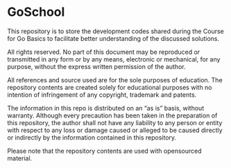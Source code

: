 # GoSchool
This repository is to store the development codes shared during the Course for Go Basics to facilitate better understanding of the discussed solutions.

All rights reserved. No part of this document may be reproduced or transmitted in any form or by any means, electronic or mechanical, for any purpose, without the express written permission of the author.

All references and source used are for the sole purposes of education.
The repository contents are created solely for educational purposes with no intention of infringement of any copyright, trademark and patents.

The information in this repo is distributed on an “as is” basis, without warranty. Although every precaution has been taken in the preparation of this repository, the author shall not have any liability to any person or entity with respect to any loss or damage caused or alleged to be caused directly or indirectly by the information contained in this repository.

Please note that the repository contents are used with opensourced material.